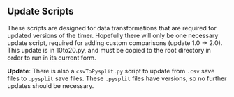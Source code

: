 ## Update Scripts

These scripts are designed for data transformations that are
required for updated versions of the timer. Hopefully there will only
be one necessary update script, required for adding custom comparisons
(update 1.0 -> 2.0). This update is in 10to20.py, and must be copied
to the root directory in order to run in its current form.

**Update**: There is also a `csvToPysplit.py` script to update from `.csv` save
files to `.pysplit` save files. These `.pysplit` files have versions, so no
further updates should be necessary.

